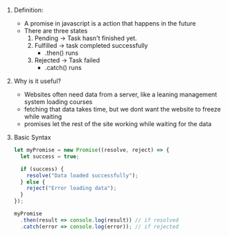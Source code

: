 1. Definition:
	- A promise in javascript is a action that happens in the future
	- There are three states
		1. Pending -> Task hasn't finished yet.
		2. Fulfilled -> task completed successfully 
			-  .then() runs
		3. Rejected -> Task failed
			- .catch() runs

2. Why is it useful?
	- Websites often need data from a server, like a leaning management system loading courses
	- fetching that data takes time, but we dont want the website to freeze while waiting
	- promises let the rest of the site working while waiting for the data

3. Basic Syntax
	```JavaScript
	let myPromise = new Promise((resolve, reject) => {
	  let success = true;
	
	  if (success) {
	    resolve("Data loaded successfully");
	  } else {
	    reject("Error loading data");
	  }
	});
	
	myPromise
	  .then(result => console.log(result)) // if resolved
	  .catch(error => console.log(error)); // if rejected

	```
	